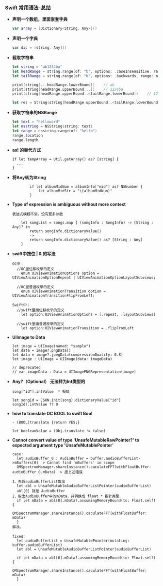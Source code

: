 ### Swift 常用语法-总结



* **声明一个数组，里面嵌套字典**

  ```swift
  var array = [Dictionary<String, Any>]()
  ```

* **声明一个字典**

  ```swift
  var dic = [string: Any]()
  ```

* **截取字符串**

  ```swift
  let string = "ab1234ba"  
  let headRange = string.range(of: "b", options: .caseInsensitive, range: nil, locale: nil)!
  let tailRange = string.range(of: "b", options: .backwards, range: nil, locale: nil)!
  
  print(string[...headRange.lowerBound])	// ab
  print(string[headRange.upperBound...])	// 1234ba
  print(string[headRange.upperBound..<tailRange.lowerBound])	// 1234
  
  let res = String(string[headRange.upperBound..<tailRange.lowerBound]) // 包起来，否则报错
  ```

* **获取字符串的NSRange**

  ```swift
  let text = "helloword"
  let nsstring = NSString(string: text)
  let range = nsstring.range(of: "hello")
  range.location
  range.length
  ```

* **as! 的替代方式**

  ```
  if let tempArray = Util.getArray() as? [string] {
  	...
  }
  ```

* **将Any转为String**

  ```
          if let albumMidNum = albumInfo["mid"] as? NSNumber {
              let albumMidStr = "\(albumMidNum)"
          }
  ```

* **Type of expression is ambiguous without more context**

  ```
  表达式模糊不清，没有更多参数
  
      let songList = songs.map { (songInfo : SongInfo) -> [String : Any]? in
          return songInfo.dictionaryValue()  
          ->
          return songInfo.dictionaryValue() as? [String : Any]
      }
  ```

* **swift中按位 | & 的写法**

  ```
  OC中：
  	//OC里位移枚举的定义
      enum UIViewAnimationOptions option = UIViewAnimationOptionRepeat | UIViewAnimationOptionLayoutSubviews;
  
  	//OC里普通枚举的定义
      enum UIViewAnimationTransition option = UIViewAnimationTransitionFlipFromLeft;
      
  Swift中：
  	//swift里面位移枚举的定义
      let option:UIViewAnimationOptions = [.repeat, .layoutSubviews]
  
  	//swift里面普通枚举的定义
      let option:UIViewAnimationTransition = .flipFromLeft
  ```

* **UIImage to Data**

  ```
  let image = UIImage(named: "sample")
  let data = image?.pngData()
  let data = image?.jpegData(compressionQuality: 0.8)
  let image : UIImage = UIImage(data: imageData)
  
  // deprecated
  // var imageData : Data = UIImagePNGRepresentation(image)
  ```

* **Any?（Optional） 无法转为Int类型的**

  ```
  song["id"].intValue  * 报错
  
  let songId = JSON.init(song).dictionaryValue["id"]
  songId?.intValue ?? 0
  ```

* **how to translate OC BOOL to swift Bool**

  ```
  - (BOOL)translate {return YES;}
  
  let booleanValue = (Obj.translate != false)
  ```

* **Cannot convert value of type 'UnsafeMutableRawPointer?' to expected argument type 'UnsafeMutablePointer<Float>'**

  ```
  case:
  	let audioBuffer_0 : AudioBuffer = buffer.audioBufferList->mBuffers[0]  > Cannot find 'mBuffers' in scope
  	QMSpectrumManager.shareInstance().caculateFFT(withFloatBuffer: audioBuffer_0.mData)  > 报上述错误
  
  1、先将audioBufferList取出
  	let abl = UnsafeMutableAudioBufferListPointer(audioBufferList)
    abl[0] 就是 AudioBuffer
  2、取出AudioBuffer中的mData，并转换成 float * 指针类型
  	if let mData = abl[0].mData?.assumingMemoryBound(to: Float.self) {
    	QMSpectrumManager.shareInstance().caculateFFT(withFloatBuffer: mData)
  	}
  解决。
  
  fixed：
  	let audioBufferList = UnsafeMutablePointer(mutating: buffer.audioBufferList)
    let abl = UnsafeMutableAudioBufferListPointer(audioBufferList)
                  
    if let mData = abl[0].mData?.assumingMemoryBound(to: Float.self) {
    	QMSpectrumManager.shareInstance().caculateFFT(withFloatBuffer: mData)
  	}
  ```

  

